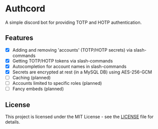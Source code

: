 # Authcord

A simple discord bot for providing TOTP and HOTP authentication.

## Features
- [x] Adding and removing 'accounts' (TOTP/HOTP secrets) via slash-commands
- [x] Getting TOTP/HOTP tokens via slash-commands
- [x] Autocompletion for account names in slash-commands
- [x] Secrets are encrypted at rest (in a MySQL DB) using AES-256-GCM
- [ ] Caching (planned)
- [ ] Accounts limited to specific roles (planned)
- [ ] Fancy embeds (planned)

## License
This project is licensed under the MIT License - see the [LICENSE](LICENSE) file for details.

